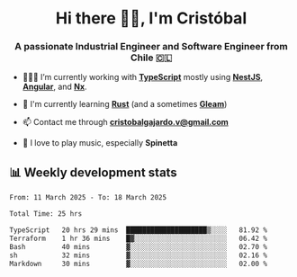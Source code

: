 <h1 align="center">Hi there ✌🏻, I'm Cristóbal</h1>
<h3 align="center">A passionate Industrial Engineer and Software Engineer from Chile 🇨🇱</h3>

- 🧑🏻‍💻 I’m currently working with **[TypeScript](https://www.typescriptlang.org)** mostly using **[NestJS](https://nestjs.com)**, **[Angular](https://angular.io)**, and **[Nx](https://nx.dev)**.

- 🌱 I'm currently learning **[Rust](https://www.rust-lang.org)** (and a sometimes **[Gleam](https://gleam.run/)**)

- 📫 Contact me through **cristobalgajardo.v@gmail.com**

- 🎸 I love to play music, especially **Spinetta**

## 📊 Weekly development stats

<!--START_SECTION:waka-->

```txt
From: 11 March 2025 - To: 18 March 2025

Total Time: 25 hrs

TypeScript   20 hrs 29 mins  ████████████████████▒░░░░   81.92 %
Terraform    1 hr 36 mins    █▓░░░░░░░░░░░░░░░░░░░░░░░   06.42 %
Bash         40 mins         ▓░░░░░░░░░░░░░░░░░░░░░░░░   02.70 %
sh           32 mins         ▓░░░░░░░░░░░░░░░░░░░░░░░░   02.16 %
Markdown     30 mins         ▓░░░░░░░░░░░░░░░░░░░░░░░░   02.00 %
```

<!--END_SECTION:waka-->
